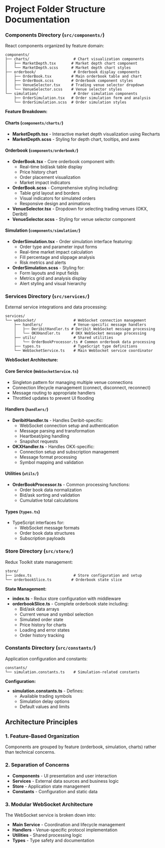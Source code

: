 # Project Folder Structure Documentation

### Components Directory (`src/components/`)

React components organized by feature domain:

```
components/
├── charts/                    # Chart visualization components
│   ├── MarketDepth.tsx       # Market depth chart component
│   └── MarketDepth.scss      # Market depth chart styles
├── orderbook/                 # Orderbook display components
│   ├── OrderBook.tsx         # Main orderbook table and chart
│   ├── OrderBook.scss        # Orderbook component styles
│   ├── VenueSelector.tsx     # Trading venue selector dropdown
│   └── VenueSelector.scss    # Venue selector styles
└── simulation/                # Order simulation components
    ├── OrderSimulation.tsx   # Order simulation form and analysis
    └── OrderSimulation.scss  # Order simulation styles
```

**Feature Breakdown:**

#### Charts (`components/charts/`)
- **MarketDepth.tsx** - Interactive market depth visualization using Recharts
- **MarketDepth.scss** - Styling for depth chart, tooltips, and axes

#### Orderbook (`components/orderbook/`)
- **OrderBook.tsx** - Core orderbook component with:
  - Real-time bid/ask table display
  - Price history chart
  - Order placement visualization
  - Market impact indicators
- **OrderBook.scss** - Comprehensive styling including:
  - Table grid layout and borders
  - Visual indicators for simulated orders
  - Responsive design and animations
- **VenueSelector.tsx** - Dropdown for selecting trading venues (OKX, Deribit)
- **VenueSelector.scss** - Styling for venue selector component

#### Simulation (`components/simulation/`)
- **OrderSimulation.tsx** - Order simulation interface featuring:
  - Order type and parameter input forms
  - Real-time market impact calculation
  - Fill percentage and slippage analysis
  - Risk metrics and alerts
- **OrderSimulation.scss** - Styling for:
  - Form layouts and input fields
  - Metrics grid and analysis display
  - Alert styling and visual hierarchy

### Services Directory (`src/services/`)

External service integrations and data processing:

```
services/
└── websocket/                 # WebSocket connection management
    ├── handlers/              # Venue-specific message handlers
    │   ├── DeribitHandler.ts # Deribit WebSocket message processing
    │   └── OKXHandler.ts     # OKX WebSocket message processing
    ├── utils/                 # Shared utilities
    │   └── OrderBookProcessor.ts # Common orderbook data processing
    ├── types.ts               # TypeScript type definitions
    └── WebSocketService.ts    # Main WebSocket service coordinator
```

**WebSocket Architecture:**

#### Core Service (`WebSocketService.ts`)
- Singleton pattern for managing multiple venue connections
- Connection lifecycle management (connect, disconnect, reconnect)
- Message routing to appropriate handlers
- Throttled updates to prevent UI flooding

#### Handlers (`handlers/`)
- **DeribitHandler.ts** - Handles Deribit-specific:
  - WebSocket connection setup and authentication
  - Message parsing and transformation
  - Heartbeat/ping handling
  - Snapshot requests
- **OKXHandler.ts** - Handles OKX-specific:
  - Connection setup and subscription management
  - Message format processing
  - Symbol mapping and validation

#### Utilities (`utils/`)
- **OrderBookProcessor.ts** - Common processing functions:
  - Order book data normalization
  - Bid/ask sorting and validation
  - Cumulative total calculations

#### Types (`types.ts`)
- TypeScript interfaces for:
  - WebSocket message formats
  - Order book data structures
  - Subscription payloads

### Store Directory (`src/store/`)

Redux Toolkit state management:

```
store/
├── index.ts                   # Store configuration and setup
└── orderbookSlice.ts         # Orderbook state slice
```

**State Management:**
- **index.ts** - Redux store configuration with middleware
- **orderbookSlice.ts** - Complete orderbook state including:
  - Bid/ask data arrays
  - Current venue and symbol selection
  - Simulated order state
  - Price history for charts
  - Loading and error states
  - Order history tracking

### Constants Directory (`src/constants/`)

Application configuration and constants:

```
constants/
└── simulation.constants.ts    # Simulation-related constants
```

**Configuration:**
- **simulation.constants.ts** - Defines:
  - Available trading symbols
  - Simulation delay options
  - Default values and limits


## Architecture Principles

### 1. Feature-Based Organization
Components are grouped by feature (orderbook, simulation, charts) rather than technical concerns.

### 2. Separation of Concerns
- **Components** - UI presentation and user interaction
- **Services** - External data sources and business logic
- **Store** - Application state management
- **Constants** - Configuration and static data

### 3. Modular WebSocket Architecture
The WebSocket service is broken down into:
- **Main Service** - Coordination and lifecycle management
- **Handlers** - Venue-specific protocol implementation
- **Utilities** - Shared processing logic
- **Types** - Type safety and documentation
